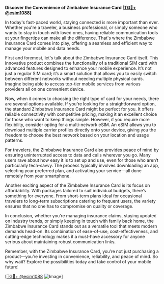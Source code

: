 **Discover the Convenience of Zimbabwe Insurance Card [[TG💪+ @esim1088](https://t.me/s/esim1088)]**

In today's fast-paced world, staying connected is more important than ever. Whether you're a traveler, a business professional, or simply someone who wants to stay in touch with loved ones, having reliable communication tools at your fingertips can make all the difference. That's where the Zimbabwe Insurance Card comes into play, offering a seamless and efficient way to manage your mobile and data needs.

First and foremost, let's talk about the Zimbabwe Insurance Card itself. This innovative product combines the functionality of a traditional SIM card with advanced features designed to enhance your mobile experience. It’s not just a regular SIM card; it’s a smart solution that allows you to easily switch between different networks without needing multiple physical cards. Imagine being able to access top-tier mobile services from various providers all on one convenient device. 

Now, when it comes to choosing the right type of card for your needs, there are several options available. If you're looking for a straightforward option, the standard Zimbabwe Insurance Card might be perfect for you. It offers reliable connectivity with competitive pricing, making it an excellent choice for those who want to keep things simple. However, if you require more flexibility, consider opting for a multi-network eSIM. An eSIM allows you to download multiple carrier profiles directly onto your device, giving you the freedom to choose the best network based on your location and usage patterns.

For travelers, the Zimbabwe Insurance Card also provides peace of mind by ensuring uninterrupted access to data and calls wherever you go. Many users rave about how easy it is to set up and use, even for those who aren’t particularly tech-savvy. The process typically involves downloading an app, selecting your preferred plan, and activating your service—all done remotely from your smartphone.

Another exciting aspect of the Zimbabwe Insurance Card is its focus on affordability. With packages tailored to suit individual budgets, there’s something for everyone. From short-term plans ideal for occasional travelers to long-term subscriptions catering to frequent users, the variety ensures that no one has to compromise on quality or coverage.

In conclusion, whether you’re managing insurance claims, staying updated on industry trends, or simply keeping in touch with family back home, the Zimbabwe Insurance Card stands out as a versatile tool that meets modern demands head-on. Its combination of ease-of-use, cost-effectiveness, and cutting-edge technology makes it a must-have accessory for anyone serious about maintaining robust communication links.

Remember, with the Zimbabwe Insurance Card, you’re not just purchasing a product—you’re investing in convenience, reliability, and peace of mind. So why wait? Explore the possibilities today and take control of your mobile future!

[[TG💪+ @esim1088](https://t.me/s/esim1088) ![Image](https://i.postimg.cc/Y0z9fWf4/image.png)]